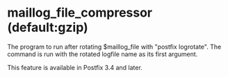 # maillog_file_compressor (default:gzip) 

 The program to run after rotating $maillog_file with "postfix
logrotate". The command is run with the rotated logfile name as its
first argument. 

 This feature is available in Postfix 3.4 and later. 


